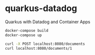 # quarkus-datadog

Quarkus with Datadog and Container Apps

```sh
docker-compose build
docker-compose up
```


```sh
curl -X POST localhost:8080/documents
curl localhost:8080/documents/1
```





